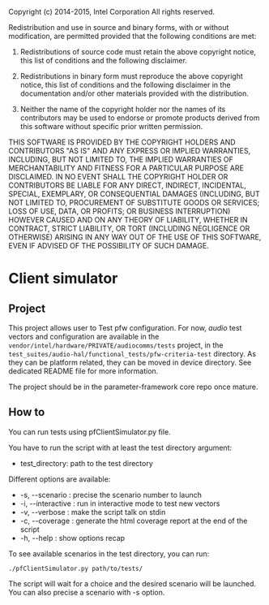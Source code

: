 Copyright (c) 2014-2015, Intel Corporation
All rights reserved.

Redistribution and use in source and binary forms, with or without modification,
are permitted provided that the following conditions are met:

1. Redistributions of source code must retain the above copyright notice, this
list of conditions and the following disclaimer.

2. Redistributions in binary form must reproduce the above copyright notice,
this list of conditions and the following disclaimer in the documentation and/or
other materials provided with the distribution.

3. Neither the name of the copyright holder nor the names of its contributors
may be used to endorse or promote products derived from this software without
specific prior written permission.

THIS SOFTWARE IS PROVIDED BY THE COPYRIGHT HOLDERS AND CONTRIBUTORS "AS IS" AND
ANY EXPRESS OR IMPLIED WARRANTIES, INCLUDING, BUT NOT LIMITED TO, THE IMPLIED
WARRANTIES OF MERCHANTABILITY AND FITNESS FOR A PARTICULAR PURPOSE ARE
DISCLAIMED. IN NO EVENT SHALL THE COPYRIGHT HOLDER OR CONTRIBUTORS BE LIABLE FOR
ANY DIRECT, INDIRECT, INCIDENTAL, SPECIAL, EXEMPLARY, OR CONSEQUENTIAL DAMAGES
(INCLUDING, BUT NOT LIMITED TO, PROCUREMENT OF SUBSTITUTE GOODS OR SERVICES;
LOSS OF USE, DATA, OR PROFITS; OR BUSINESS INTERRUPTION) HOWEVER CAUSED AND ON
ANY THEORY OF LIABILITY, WHETHER IN CONTRACT, STRICT LIABILITY, OR TORT
(INCLUDING NEGLIGENCE OR OTHERWISE) ARISING IN ANY WAY OUT OF THE USE OF THIS
SOFTWARE, EVEN IF ADVISED OF THE POSSIBILITY OF SUCH DAMAGE.

# Client simulator

## Project
This project allows user to Test pfw configuration. For now,
*audio* test vectors and configuration are available in the
`vendor/intel/hardware/PRIVATE/audiocomms/tests` project,
in the `test_suites/audio-hal/functional_tests/pfw-criteria-test`
directory.
As they can be platform related, they can be moved in device
directory. See dedicated README file for more information.

The project should be in the parameter-framework core repo
once mature.

## How to

You can run tests using pfClientSimulator.py file.

You have to run the script with at least the test directory argument:

* test\_directory: path to the test directory

Different options are available:

* -s, --scenario    : precise the scenario number to launch
* -i, --interactive : run in interactive mode to test new vectors
* -v, --verbose     : make the script talk on stdin
* -c, --coverage    : generate the html coverage report at the end of the script
* -h, --help        : show options recap

To see available scenarios in the test directory, you can run:

``` ./pfClientSimulator.py path/to/tests/ ```

The script will wait for a choice and the desired scenario will be
launched. You can also precise a scenario with -s option.

